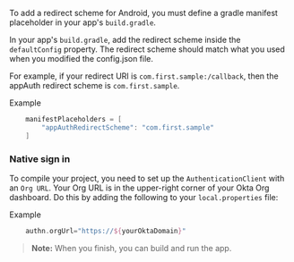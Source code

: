 To add a redirect scheme for Android, you must define a gradle manifest placeholder in your app's `build.gradle`.

In your app's `build.gradle`, add the redirect scheme inside the `defaultConfig` property. The redirect scheme should match what you used when you modified the config.json file.

For example, if your redirect URI is `com.first.sample:/callback`, then the appAuth redirect scheme is `com.first.sample`.

Example
```groovy
    manifestPlaceholders = [
        "appAuthRedirectScheme": "com.first.sample"
    ]
```
### Native sign in
To compile your project, you need to set up the `AuthenticationClient` with an `Org URL`. Your Org URL is in the upper-right corner of your Okta Org dashboard. Do this by adding the following to your `local.properties` file:

Example
```groovy
    authn.orgUrl="https://${yourOktaDomain}"
```

> **Note:** When you finish, you can build and run the app.
